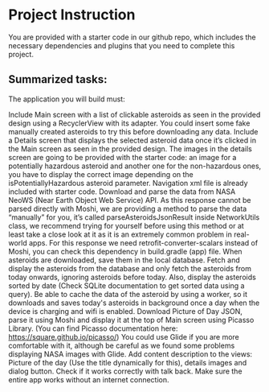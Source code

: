 # Project Instruction

You are provided with a starter code in our github repo, which includes the necessary dependencies and plugins that you need to complete this project.

## Summarized tasks:
The application you will build must:

Include Main screen with a list of clickable asteroids as seen in the provided design using a RecyclerView with its adapter. You could insert some fake manually created asteroids to try this before downloading any data.
Include a Details screen that displays the selected asteroid data once it’s clicked in the Main screen as seen in the provided design. The images in the details screen are going to be provided with the starter code: an image for a potentially hazardous asteroid and another one for the non-hazardous ones, you have to display the correct image depending on the isPotentiallyHazardous asteroid parameter. Navigation xml file is already included with starter code.
Download and parse the data from NASA NeoWS (Near Earth Object Web Service) API. As this response cannot be parsed directly with Moshi, we are providing a method to parse the data “manually” for you, it’s called parseAsteroidsJsonResult inside NetworkUtils class, we recommend trying for yourself before using this method or at least take a close look at it as it is an extremely common problem in real-world apps. For this response we need retrofit-converter-scalars instead of Moshi, you can check this dependency in build.gradle (app) file.
When asteroids are downloaded, save them in the local database.
Fetch and display the asteroids from the database and only fetch the asteroids from today onwards, ignoring asteroids before today. Also, display the asteroids sorted by date (Check SQLite documentation to get sorted data using a query).
Be able to cache the data of the asteroid by using a worker, so it downloads and saves today's asteroids in background once a day when the device is charging and wifi is enabled.
Download Picture of Day JSON, parse it using Moshi and display it at the top of Main screen using Picasso Library. (You can find Picasso documentation here: https://square.github.io/picasso/) You could use Glide if you are more comfortable with it, although be careful as we found some problems displaying NASA images with Glide.
Add content description to the views: Picture of the day (Use the title dynamically for this), details images and dialog button. Check if it works correctly with talk back.
Make sure the entire app works without an internet connection.